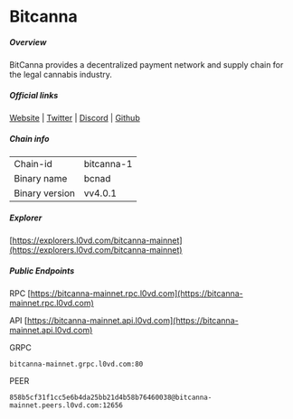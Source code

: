 # Bitcanna


##### Overview
BitCanna provides a decentralized payment network and supply chain for the legal cannabis industry.


##### Official links
[Website](https://www.bitcanna.io/) | [Twitter](https://twitter.com/BitcannaGlobal) | [Discord](https://discord.gg/97wUcHqxxE) | [Github](https://github.com/BitCannaGlobal)

##### Chain info

|  |  |
| ------ | ------ |
| Chain-id | bitcanna-1 |
| Binary name | bcnad |
| Binary version | vv4.0.1 |

##### Explorer
[https://explorers.l0vd.com/bitcanna-mainnet](https://explorers.l0vd.com/bitcanna-mainnet)

##### Public Endpoints
RPC
[https://bitcanna-mainnet.rpc.l0vd.com](https://bitcanna-mainnet.rpc.l0vd.com)

API
[https://bitcanna-mainnet.api.l0vd.com](https://bitcanna-mainnet.api.l0vd.com)

GRPC
```
bitcanna-mainnet.grpc.l0vd.com:80
```

PEER
```
858b5cf31f1cc5e6b4da25bb21d4b58b76460038@bitcanna-mainnet.peers.l0vd.com:12656
```
